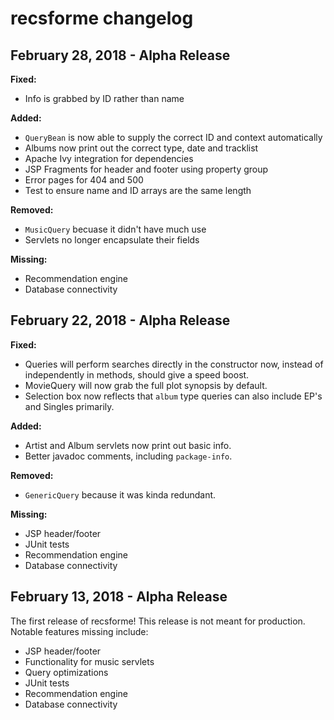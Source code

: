 # recsforme changelog

## February 28, 2018 - Alpha Release

**Fixed:**

* Info is grabbed by ID rather than name

**Added:**

* `QueryBean` is now able to supply the correct ID and context automatically
* Albums now print out the correct type, date and tracklist
* Apache Ivy integration for dependencies
* JSP Fragments for header and footer using property group
* Error pages for 404 and 500
* Test to ensure name and ID arrays are the same length

**Removed:**

* `MusicQuery` becuase it didn't have much use
* Servlets no longer encapsulate their fields

**Missing:**

* Recommendation engine
* Database connectivity

## February 22, 2018 - Alpha Release

**Fixed:**

* Queries will perform searches directly in the constructor now, instead of independently in methods, should give a speed boost.
* MovieQuery will now grab the full plot synopsis by default.
* Selection box now reflects that `album` type queries can also include EP's and Singles primarily.

**Added:**

* Artist and Album servlets now print out basic info.
* Better javadoc comments, including `package-info`.

**Removed:**

* `GenericQuery` because it was kinda redundant.

**Missing:**

* JSP header/footer
* JUnit tests
* Recommendation engine
* Database connectivity

## February 13, 2018 - Alpha Release

The first release of recsforme! This release is not meant for production. Notable features missing include:

* JSP header/footer
* Functionality for music servlets
* Query optimizations
* JUnit tests
* Recommendation engine
* Database connectivity

